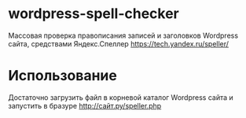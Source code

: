 # wordpress-spell-checker
Массовая проверка правописания записей и заголовков Wordpress сайта, средствами Яндекс.Спеллер https://tech.yandex.ru/speller/

# Использование
Достаточно загрузить файл в корневой каталог Wordpress сайта и запустить в бразуре http://сайт.ру/speller.php
